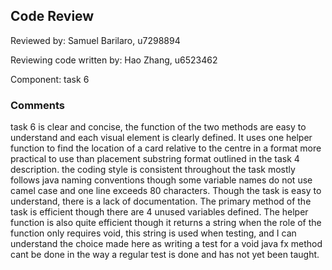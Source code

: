 ## Code Review

Reviewed by: Samuel Barilaro, u7298894

Reviewing code written by: Hao Zhang, u6523462

Component: task 6

### Comments 

task 6 is clear and concise, the function of the two methods are easy to understand and each visual element is clearly 
defined. It uses one helper function to find the location of a card relative to the centre in
a format more practical to use than placement substring format outlined in the task 4 description. 
the coding style is consistent throughout the task mostly follows java naming conventions though some variable names 
do not use camel case and one line exceeds 80 characters. 
Though the task is easy to understand, there is a lack of documentation.
The primary method of the task is efficient though there are 4 unused variables defined.
The helper function is also quite efficient though it returns a string when the role of the function only requires void,
this string is used when testing, and I can understand the choice made here as writing a test for a void java fx method 
cant be done in the way a regular test is done and has not yet been taught.



